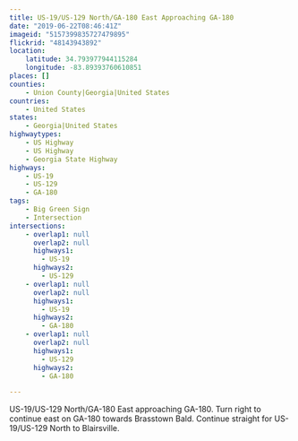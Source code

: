 ```yaml
---
title: US-19/US-129 North/GA-180 East Approaching GA-180
date: "2019-06-22T08:46:41Z"
imageid: "5157399835727479895"
flickrid: "48143943892"
location:
    latitude: 34.793977944115284
    longitude: -83.89393760610851
places: []
counties:
    - Union County|Georgia|United States
countries:
    - United States
states:
    - Georgia|United States
highwaytypes:
    - US Highway
    - US Highway
    - Georgia State Highway
highways:
    - US-19
    - US-129
    - GA-180
tags:
    - Big Green Sign
    - Intersection
intersections:
    - overlap1: null
      overlap2: null
      highways1:
        - US-19
      highways2:
        - US-129
    - overlap1: null
      overlap2: null
      highways1:
        - US-19
      highways2:
        - GA-180
    - overlap1: null
      overlap2: null
      highways1:
        - US-129
      highways2:
        - GA-180

---
```

US-19/US-129 North/GA-180 East approaching GA-180.  Turn right to continue east on GA-180 towards Brasstown Bald.  Continue straight for US-19/US-129 North to Blairsville.